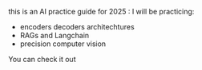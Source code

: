 this is an AI practice guide for 2025 :
I will be practicing:

- encoders decoders architechtures
- RAGs and Langchain
- precision computer vision

You can check it out